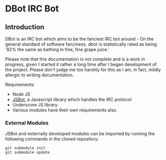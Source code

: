 # DBot IRC Bot

## Introduction

DBot is an IRC bot which aims to be the fanciest IRC bot around - On
the general standard of software fanciness, dbot is statistically rated as being 
'82% the same as bathing in fine, fine grape juice.'

Please note that this documentation is not complete and is a work in progress, 
given I started it rather a long time after I began development of the project. 
Please don't judge me too harshly for this as I am, in fact, mildly allergic to
writing documentation.

Requirements: 

- Node JS
- [JSBot](http://github.com/reality/JSBot "JSBot"), a Javascript library which
  handles the IRC protocol
- Underscore JS library
- Various modules have their own requirements also.

### External Modules

JSBot and externally developed modules can be imported by running the following 
commands in the cloned repository:
	
	git submodule init
	git submodule update
